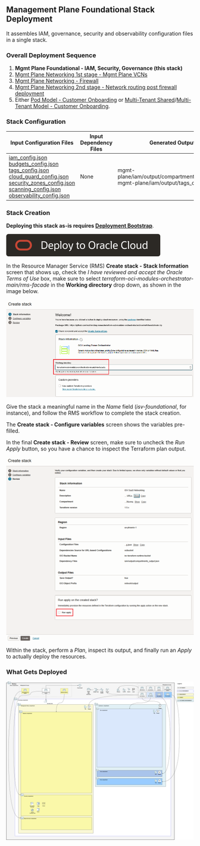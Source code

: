 ## Management Plane Foundational Stack Deployment

It assembles IAM, governance, security and observability configuration files in a single stack. 

### Overall Deployment Sequence

1. **Mgmt Plane Foundational - IAM, Security, Governance (this stack)**
2. [Mgmt Plane Networking 1st stage - Mgmt Plane VCNs](./MPLANE-NETWORKING.md#stage1)
3. [Mgmt Plane Networking - Firewall](./MPLANE-FIREWALL.md)
4. [Mgmt Plane Networking 2nd stage - Network routing post firewall deployment](./MPLANE-NETWORKING.md#stage2)
5. Either [Pod Model - Customer Onboarding](./POD-CUSTOMER-ONBOARDING.md) or [Multi-Tenant Shared](./MT-SHARED-OKE.md)/[Multi-Tenant Model - Customer Onboarding](./MT-CUSTOMER-ONBOARDING.md).

### Stack Configuration

Input Configuration Files | Input Dependency Files | Generated Output
--------------------------|------------------------|------------------
[iam_config.json](../mgmt-plane/iam/iam_config.json) <br> [budgets_config.json](../mgmt-plane/governance/budgets_config.json) <br> [tags_config.json](../mgmt-plane/governance/tags_config.json) <br> [cloud_guard_config.json](../mgmt-plane/security/cloud_guard_config.json) <br> [security_zones_config.json](../mgmt-plane/security/security_zones_config.json) <br> [scanning_config.json](../mgmt-plane/security/scanning_config.json) <br> [observability_config.json](../mgmt-plane/observability/observability_config.json) | None | mgmt-plane/iam/output/compartments_output.json <br> mgmt-plane/iam/output/tags_output.json

### Stack Creation

**Deploying this stack as-is requires [Deployment Bootstrap](../readme.md#deployment-bootstrap)**.

[![Deploy_To_OCI](../../design/images/DeployToOCI.svg)](https://cloud.oracle.com/resourcemanager/stacks/create?zipUrl=https://github.com/oci-landing-zones/terraform-oci-modules-orchestrator/archive/refs/heads/main.zip&zipUrlVariables={"configuration_source":"ocibucket","oci_configuration_bucket":"landing-zone-runtime-bucket","oci_configuration_objects":"mgmt-plane/iam/iam_config.json,mgmt-plane/security/cloud_guard_config.json,mgmt-plane/governance/budgets_config.json,mgmt-plane/governance/tags_config.json,mgmt-plane/observability/observability_config.json,mgmt-plane/security/scanning_config.json,mgmt-plane/security/security_zones_config.json","save_output":true,"oci_object_prefix":"mgmt-plane/iam/output"})

In the Resource Manager Service (RMS) **Create stack - Stack Information** screen that shows up, check the *I have reviewed and accept the Oracle Terms of Use* box, make sure to select *terraform-oci-modules-orchestrator-main/rms-facade* in the **Working directory** drop down, as shown in the image below. 

![Working_directory](../../design/images/orchestrator-working-dir.png)

Give the stack a meaningful name in the *Name* field (*isv-foundational*, for instance), and follow the RMS workflow to complete the stack creation. 

The **Create stack - Configure variables** screen shows the variables pre-filled.

In the final **Create stack - Review** screen, make sure to uncheck the *Run Apply* button, so you have a chance to inspect the Terraform plan output.

![Run_Apply_Disabled](../../design/images/orchestrator-run-apply-disabled.png)

Within the stack, perform a *Plan*, inspect its output, and finally run an *Apply* to actually deploy the resources.


### What Gets Deployed

![isv-pod-architecture-mgmt-plane-foundational](../../design/images/foundational.png)
